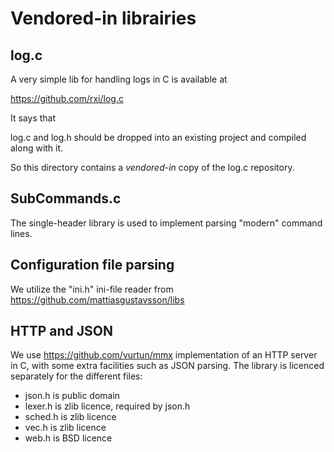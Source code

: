 # Vendored-in librairies

## log.c

A very simple lib for handling logs in C is available at

  https://github.com/rxi/log.c

It says that

  log.c and log.h should be dropped into an existing project and compiled
  along with it.

So this directory contains a _vendored-in_ copy of the log.c repository.

## SubCommands.c

The single-header library is used to implement parsing "modern" command lines.

## Configuration file parsing

We utilize the "ini.h" ini-file reader from https://github.com/mattiasgustavsson/libs

## HTTP and JSON

We use https://github.com/vurtun/mmx implementation of an HTTP server in C,
with some extra facilities such as JSON parsing. The library is licenced
separately for the different files:

  - json.h is public domain
  - lexer.h is zlib licence, required by json.h
  - sched.h is zlib licence
  - vec.h is zlib licence
  - web.h is BSD licence

